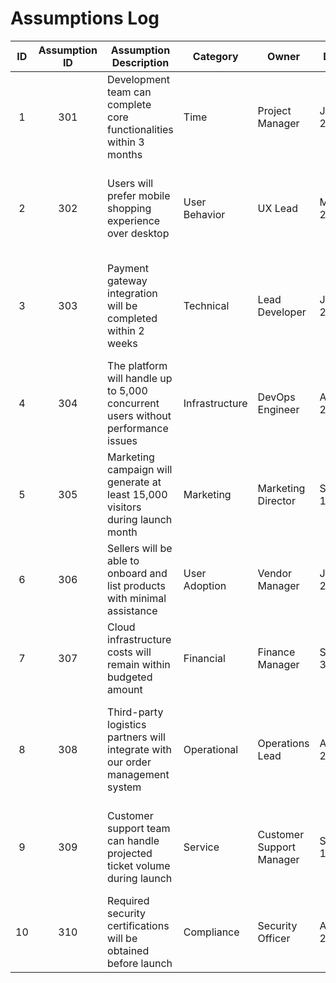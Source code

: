 #  Assumptions Log 

| ID | Assumption ID | Assumption Description | Category | Owner | Due Date | Status | Actions |
|:--:|:-------------:|------------------------|----------|-------|----------|--------|---------|
| 1 | 301 | Development team can complete core functionalities within 3 months | Time | Project Manager | July 1, 2025 | Open | Monitor development velocity and adjust sprint planning accordingly |
| 2 | 302 | Users will prefer mobile shopping experience over desktop | User Behavior | UX Lead | May 15, 2025 | Open | Conduct user research and implement responsive design with mobile-first approach |
| 3 | 303 | Payment gateway integration will be completed within 2 weeks | Technical | Lead Developer | June 1, 2025 | Open | Prepare technical documentation and establish early contact with payment service providers |
| 4 | 304 | The platform will handle up to 5,000 concurrent users without performance issues | Infrastructure | DevOps Engineer | August 15, 2025 | Open | Conduct load testing and optimize server configurations |
| 5 | 305 | Marketing campaign will generate at least 15,000 visitors during launch month | Marketing | Marketing Director | September 15, 2025 | Open | Develop comprehensive marketing strategy and track visitor analytics |
| 6 | 306 | Sellers will be able to onboard and list products with minimal assistance | User Adoption | Vendor Manager | July 30, 2025 | Open | Create detailed seller onboarding guides and tutorial videos |
| 7 | 307 | Cloud infrastructure costs will remain within budgeted amount | Financial | Finance Manager | September 30, 2025 | Open | Monitor resource usage and implement cost optimization strategies |
| 8 | 308 | Third-party logistics partners will integrate with our order management system | Operational | Operations Lead | August 1, 2025 | Open | Establish technical requirements and communication protocols with logistics partners |
| 9 | 309 | Customer support team can handle projected ticket volume during launch | Service | Customer Support Manager | September 1, 2025 | Open | Develop support workflows and training materials for common issues |
| 10 | 310 | Required security certifications will be obtained before launch | Compliance | Security Officer | August 30, 2025 | Open | Begin certification process early and conduct regular security audits |
